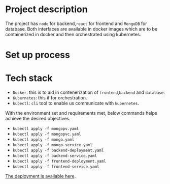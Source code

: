 # Project description

The project has `node` for backend,`react` for frontend and `MongoDB` for database. Both interfaces are available in docker images which are to be containerized in docker and then orchestrated using kubernetes.

# Set up process

# Tech stack

- `Docker`: this is to aid in contenerization of `frontend`,`backend` and `database`.
- `Kubernetes`: this if for orchestration.
- `kubectl`: `cli` tool to enable us communicate with `kubernetes`.

With the environment set and requirements met, below commands helps achieve the desired objectives.

- `kubectl apply -f mongopv.yaml`
- `kubectl apply -f mongopvc.yaml`
- `kubectl apply -f mongo.yaml`
- `kubectl apply -f mongo-service.yaml`
- `kubectl apply -f backend-deployment.yaml`
- `kubectl apply -f backend-service.yaml`
- `kubectl apply -f frontend-deployment.yaml`
- `kubectl apply -f frontend-service.yaml`

[The deployment is available here](http://34.69.146.12:3000/).
